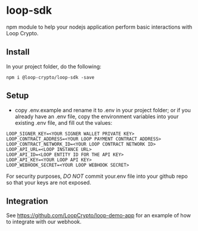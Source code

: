# loop-sdk

npm module to help your nodejs application perform basic interactions with Loop Crypto.

## Install

In your project folder, do the following:

```
npm i @loop-crypto/loop-sdk -save
```

## Setup

- copy .env.example and rename it to .env in your project folder; or if you already have an .env file, copy the environment variables into your existing .env file, and fill out the values:

```
LOOP_SIGNER_KEY=<YOUR SIGNER WALLET PRIVATE KEY>
LOOP_CONTRACT_ADDRESS=<YOUR LOOP PAYMENT CONTRACT ADDRESS>
LOOP_CONTRACT_NETWORK_ID=<YOUR LOOP CONTRACT NETWORK ID>
LOOP_API_URL=<LOOP INSTANCE URL>
LOOP_API_ID=<LOOP ENTITY ID FOR THE API KEY>
LOOP_API_KEY=<YOUR LOOP API KEY>
LOOP_WEBHOOK_SECRET=<YOUR LOOP WEBHOOK SECRET>
```
For security purposes, *DO NOT* commit your.env file into your github repo so that your keys are not exposed.

## Integration

See https://github.com/LoopCrypto/loop-demo-app for an example of how to integrate with our webhook.
